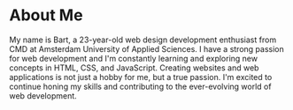 # About Me

My name is Bart, a 23-year-old web design development enthusiast from CMD at Amsterdam University of Applied Sciences. I have a strong passion for web development and I'm constantly learning and exploring new concepts in HTML, CSS, and JavaScript. Creating websites and web applications is not just a hobby for me, but a true passion. I'm excited to continue honing my skills and contributing to the ever-evolving world of web development.